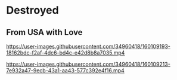 
# Destroyed

## From USA with Love

https://user-images.githubusercontent.com/34960418/160109193-18162bdc-f2af-4dc6-bd4c-e42d8b8a7035.mp4

https://user-images.githubusercontent.com/34960418/160109213-7e932a47-9ecb-43a1-aa43-577c392e4f16.mp4

